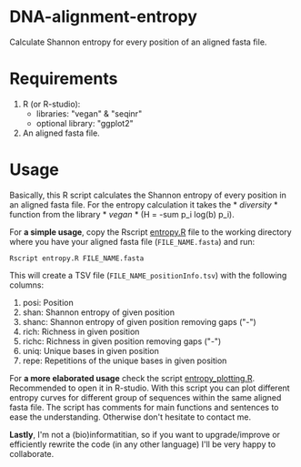 # DNA-alignment-entropy
Calculate Shannon entropy for every position of an aligned fasta file.

# Requirements
1. R (or R-studio):
   - libraries: "vegan" & "seqinr"
   - optional library: "ggplot2"
2. An aligned fasta file.

# Usage
Basically, this R script calculates the Shannon entropy of every position in an aligned fasta file. 
For the entropy calculation it takes the * *diversity* * function from the library * *vegan* * (H = -sum p_i log(b) p_i).

For **a simple usage**, copy the Rscript [entropy.R](https://github.com/MiguelMSandin/DNA-alignment-entropy/blob/master/entropy.R) file to the working directory where you have your aligned fasta file (```FILE_NAME.fasta```) and run: 
```
Rscript entropy.R FILE_NAME.fasta 
```

This will create a TSV file (```FILE_NAME_positionInfo.tsv```) with the following columns:
1. posi:  Position
2. shan:  Shannon entropy of given position
3. shanc: Shannon entropy of given position removing gaps ("-")
4. rich:  Richness in given position
5. richc: Richness in given position removing gaps ("-")
6. uniq:  Unique bases in given position
7. repe:  Repetitions of the unique bases in given position

For **a more elaborated usage** check the script [entropy_plotting.R](https://github.com/MiguelMSandin/DNA-alignment-entropy/blob/master/entropy_plotting.R). Recommended to open it in R-studio. 
With this script you can plot different entropy curves for different group of sequences within the same aligned fasta file.
The script has comments for main functions and sentences to ease the understanding. Otherwise don't hesitate to contact me.


**Lastly**, I'm not a (bio)informatitian, so if you want to upgrade/improve or efficiently rewrite the code (in any other language) I'll be very happy to collaborate.


